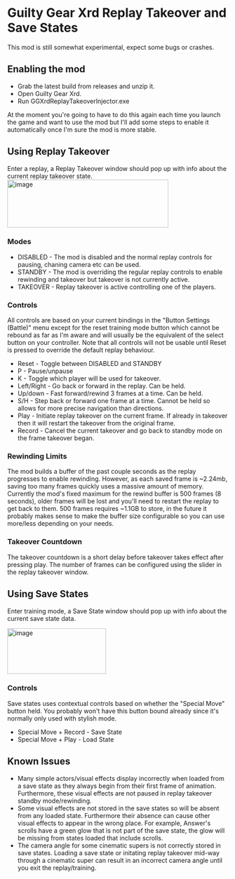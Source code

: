 # Guilty Gear Xrd Replay Takeover and Save States
This mod is still somewhat experimental, expect some bugs or crashes.
## Enabling the mod
- Grab the latest build from releases and unzip it.
- Open Guilty Gear Xrd.
- Run GGXrdReplayTakeoverInjector.exe

At the moment you're going to have to do this again each time you launch the game and want to use the mod but I'll add some steps to enable it automatically once I'm sure the mod is more stable.

## Using Replay Takeover
Enter a replay, a Replay Takeover window should pop up with info about the current replay takeover state.
<img width="367" height="109" alt="image" src="https://github.com/user-attachments/assets/a25fa7dc-605d-4a76-8706-46010fe3b513" />
### Modes
- DISABLED - The mod is disabled and the normal replay controls for pausing, chaning camera etc can be used.
- STANDBY - The mod is overriding the regular replay controls to enable rewinding and takeover but takeover is not currently active.
- TAKEOVER - Replay takeover is active controlling one of the players.

### Controls
All controls are based on your current bindings in the "Button Settings (Battle)" menu except for the reset training mode button which cannot be rebound as far as I'm aware and will usually be the equivalent of the select button on your controller.
Note that all controls will not be usable until Reset is pressed to override the default replay behaviour.

- Reset - Toggle between DISABLED and STANDBY
- P - Pause/unpause
- K - Toggle which player will be used for takeover.
- Left/Right - Go back or forward in the replay. Can be held.
- Up/down - Fast forward/rewind 3 frames at a time. Can be held.
- S/H - Step back or forward one frame at a time. Cannot be held so allows for more precise navigation than directions.
- Play - Initiate replay takeover on the current frame. If already in takeover then it will restart the takeover from the original frame.
- Record - Cancel the current takeover and go back to standby mode on the frame takeover began.

### Rewinding Limits
The mod builds a buffer of the past couple seconds as the replay progresses to enable rewinding. However, as each saved frame is ~2.24mb, saving too many frames quickly uses a massive amount of memory.
Currently the mod's fixed maximum for the rewind buffer is 500 frames (8 seconds), older frames will be lost and you'll need to restart the replay to get back to them. 
500 frames requires ~1.1GB to store, in the future it probably makes sense to make the buffer size configurable so you can use more/less depending on your needs.

### Takeover Countdown
The takeover countdown is a short delay before takeover takes effect after pressing play. The number of frames can be configured using the slider in the replay takeover window.

## Using Save States
Enter training mode, a Save State window should pop up with info about the current save state data.

<img width="225" height="104" alt="image" src="https://github.com/user-attachments/assets/30be80ec-e33d-4b12-8919-706b2a92d75a" />

### Controls
Save states uses contextual controls based on whether the "Special Move" button held. You probably won't have this button bound already since it's normally only used with stylish mode.

- Special Move + Record - Save State
- Special Move + Play - Load State

## Known Issues
- Many simple actors/visual effects display incorrectly when loaded from a save state as they always begin from their first frame of animation. Furthermore, these visual effects are not paused in replay takeover standby mode/rewinding.
- Some visual effects are not stored in the save states so will be absent from any loaded state. Furthermore their absence can cause other visual effects to appear in the wrong place. For example, Answer's scrolls have a green glow that is not part of the save state, the glow will be missing from states loaded that include scrolls.
- The camera angle for some cinematic supers is not correctly stored in save states. Loading a save state or initating replay takeover mid-way through a cinematic super can result in an incorrect camera angle until you exit the replay/training.
